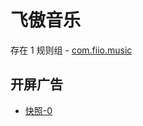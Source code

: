 # 飞傲音乐

存在 1 规则组 - [com.fiio.music](/src/apps/com.fiio.music.ts)

## 开屏广告

- [快照-0](https://i.gkd.li/import/12748933)
